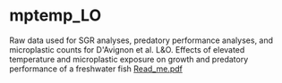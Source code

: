 # mptemp_LO
Raw data used for SGR analyses, predatory performance analyses, and microplastic counts for D'Avignon et al. L&amp;O. Effects of elevated temperature and microplastic exposure on growth and predatory performance of a freshwater fish
[Read_me.pdf](https://github.com/gdavignon/mptemp_LO/files/12189606/Read_me.pdf)
